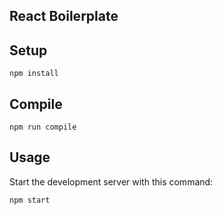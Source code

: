 React Boilerplate
---
  
 
Setup
---
 
```
npm install
```
 
 
Compile
---
 
```
npm run compile
```

Usage
---
 
Start the development server with this command:
 
```
npm start
```
 
 
 